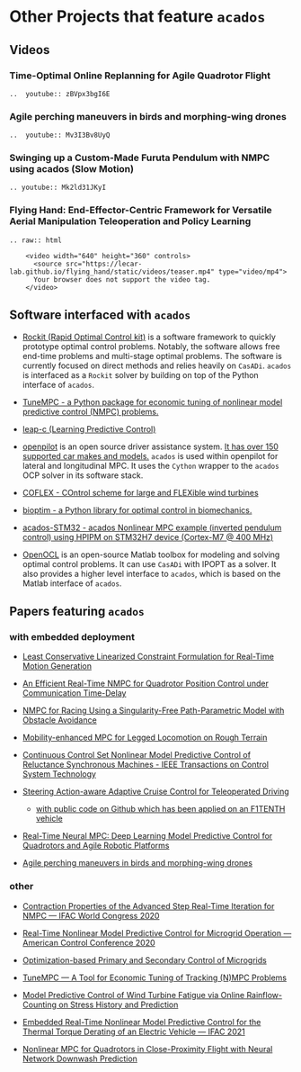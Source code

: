 <!-- # Publications and Projects that feature `acados`. -->
# Other Projects that feature `acados`

## Videos
### Time-Optimal Online Replanning for Agile Quadrotor Flight
```eval_rst
..  youtube:: zBVpx3bgI6E
```
### Agile perching maneuvers in birds and morphing-wing drones
```eval_rst
..  youtube:: Mv3I3Bv8UyQ
```
### Swinging up a Custom-Made Furuta Pendulum with NMPC using acados (Slow Motion)
```eval_rst
.. youtube:: Mk2ld31JKyI
```

### Flying Hand: End-Effector-Centric Framework for Versatile Aerial Manipulation Teleoperation and Policy Learning
<!-- TODO: maybe pick another video from this page: -->
<!-- https://lecar-lab.github.io/flying_hand/ -->
```eval_rst
.. raw:: html

    <video width="640" height="360" controls>
      <source src="https://lecar-lab.github.io/flying_hand/static/videos/teaser.mp4" type="video/mp4">
      Your browser does not support the video tag.
    </video>
```

<!-- just simulation -->
<!-- ### Dynamic Objective MPC for Motion Planning of Seamless Docking Maneuvers
https://www.youtube.com/watch?v=28X5zaHW6bs -->

## Software interfaced with `acados`
- [Rockit (Rapid Optimal Control kit)](https://gitlab.kuleuven.be/meco-software/rockit)
is a software framework to quickly prototype optimal control problems.
Notably, the software allows free end-time problems and multi-stage optimal problems.
The software is currently focused on direct methods and relies heavily on `CasADi`.
`acados` is interfaced as a `Rockit` solver by building on top of the Python interface of `acados`.

- [TuneMPC - a Python package for economic tuning of nonlinear model predictive control (NMPC) problems.](https://github.com/jdeschut/tunempc/)

- [leap-c (Learning Predictive Control)](https://github.com/leap-c/leap-c)

- [openpilot](https://github.com/commaai/openpilot/)
is an open source driver assistance system.
[It has over 150 supported car makes and models.](https://github.com/commaai/openpilot/blob/master/docs/CARS.md)
`acados` is used within openpilot for lateral and longitudinal MPC.
It uses the `Cython` wrapper to the `acados` OCP solver in its software stack.

- [COFLEX - COntrol scheme for large and FLEXible wind turbines](https://github.com/TUDelft-DataDrivenControl/COFLEX)

- [bioptim - a Python library for optimal control in biomechanics.](https://github.com/pyomeca/bioptim)

- [acados-STM32 - acados Nonlinear MPC example (inverted pendulum control) using HPIPM on STM32H7 device (Cortex-M7 @ 400 MHz)](https://github.com/mindThomas/acados-STM32)

- [OpenOCL](https://github.com/OpenOCL/OpenOCL)
is an open-source Matlab toolbox for modeling and solving optimal control problems.
It can use `CasADi` with IPOPT as a solver.
It also provides a higher level interface to `acados`, which is based on the Matlab interface of `acados`.

## Papers featuring `acados`
### with embedded deployment
<!-- in collaboration with syscop -->
- [Least Conservative Linearized Constraint Formulation for Real-Time Motion Generation](https://cdn.syscop.de/publications/Carlos2020.pdf)

- [An Efficient Real-Time NMPC for Quadrotor Position Control under Communication Time-Delay](https://cdn.syscop.de/publications/Carlos2020a.pdf)

- [NMPC for Racing Using a Singularity-Free Path-Parametric Model with Obstacle Avoidance](https://cdn.syscop.de/publications/Kloeser2020.pdf)

- [Mobility-enhanced MPC for Legged Locomotion on Rough Terrain](https://arxiv.org/abs/2105.05998)

- [Continuous Control Set Nonlinear Model Predictive Control of Reluctance Synchronous Machines - IEEE Transactions on Control System Technology](https://ieeexplore.ieee.org/document/9360312)

- [Steering Action-aware Adaptive Cruise Control for Teleoperated Driving](https://ieeexplore.ieee.org/document/9945081)
  - [with public code on Github which has been applied on an F1TENTH vehicle](https://github.com/TUMFTM/tod_control/tree/2b67e8411e2ba1c5ddeb879d564ed28a989aebce/tod_shared_control)

- [Real-Time Neural MPC: Deep Learning Model Predictive Control for Quadrotors and Agile Robotic Platforms](https://ieeexplore.ieee.org/stamp/stamp.jsp?arnumber=10049101)

- [Agile perching maneuvers in birds and morphing-wing drones](https://www.nature.com/articles/s41467-024-52369-4)

### other
- [Contraction Properties of the Advanced Step Real-Time Iteration for NMPC — IFAC World Congress 2020](https://cdn.syscop.de/publications/Nurkanovic2020b.pdf)

- [Real-Time Nonlinear Model Predictive Control for Microgrid Operation — American Control Conference 2020](https://cdn.syscop.de/publications/Nurkanovic2020a.pdf)

- [Optimization-based Primary and Secondary Control of Microgrids](https://www.researchgate.net/profile/Armin_Nurkanovic/publication/341622767_Optimization-based_Primary_and_Secondary_Control_of_Microgrids/links/5f10519a299bf1e548ba5e77/Optimization-based-Primary-and-Secondary-Control-of-Microgrids.pdf)

- [TuneMPC — A Tool for Economic Tuning of Tracking (N)MPC Problems](https://cdn.syscop.de/publications/DeSchutter2020.pdf)

<!-- external -->
- [Model Predictive Control of Wind Turbine Fatigue via Online Rainflow-Counting on Stress History and Prediction](https://iopscience.iop.org/article/10.1088/1742-6596/1618/2/022041/pdf)

- [Embedded Real-Time Nonlinear Model Predictive Control for the Thermal Torque Derating of an Electric Vehicle — IFAC 2021](https://cdn.syscop.de/publications/Winkler2021.pdf)

- [Nonlinear MPC for Quadrotors in Close-Proximity Flight with Neural Network Downwash Prediction](https://arxiv.org/abs/2304.07794)

